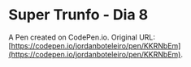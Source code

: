 # Super Trunfo - Dia 8

A Pen created on CodePen.io. Original URL: [https://codepen.io/jordanboteleiro/pen/KKRNbEm](https://codepen.io/jordanboteleiro/pen/KKRNbEm).

